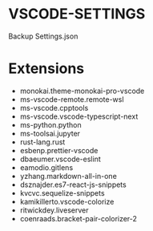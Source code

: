 # VSCODE-SETTINGS

Backup Settings.json

# Extensions

- monokai.theme-monokai-pro-vscode
- ms-vscode-remote.remote-wsl
- ms-vscode.cpptools
- ms-vscode.vscode-typescript-next
- ms-python.python
- ms-toolsai.jupyter
- rust-lang.rust
- esbenp.prettier-vscode
- dbaeumer.vscode-eslint
- eamodio.gitlens
- yzhang.markdown-all-in-one
- dsznajder.es7-react-js-snippets
- kvcvc.sequelize-snippets
- kamikillerto.vscode-colorize
- ritwickdey.liveserver
- coenraads.bracket-pair-colorizer-2
